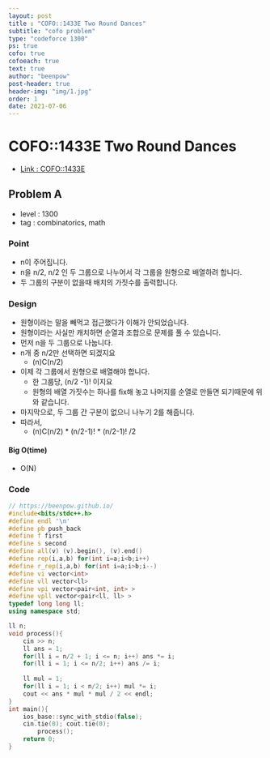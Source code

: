 ```yaml
---
layout: post
title : "COFO::1433E Two Round Dances"
subtitle: "cofo problem"
type: "codeforce 1300"
ps: true
cofo: true
cofoeach: true
text: true
author: "beenpow"
post-header: true
header-img: "img/1.jpg"
order: 1
date: 2021-07-06
---
```

# COFO::1433E Two Round Dances
- [Link : COFO::1433E](https://codeforces.com/problemset/problem/1433/E)

## Problem A

- level : 1300
- tag : combinatorics, math

### Point
- n이 주어집니다.
- n을 n/2, n/2 인 두 그룹으로 나누어서 각 그룹을 원형으로 배열하려 합니다.
- 두 그룹의 구분이 없을때 배치의 가짓수를 출력합니다.

### Design
- 원형이라는 말을 빼먹고 접근했다가 이해가 안되었습니다.
- 원형이라는 사실만 캐치하면 순열과 조합으로 문제를 풀 수 있습니다.
- 먼저 n을 두 그룹으로 나눕니다.
- n개 중 n/2만 선택하면 되겠지요
  - (n)C(n/2)
- 이제 각 그룹에서 원형으로 배열해야 합니다.
  - 한 그룹당, (n/2 -1)! 이지요
  - 원형의 배열 가짓수는 하나를 fix해 놓고 나머지를 순열로 만들면 되기때문에 위와 같습니다.
- 마지막으로, 두 그룹 간 구분이 없으니 나누기 2를 해줍니다.
- 따라서,
  - (n)C(n/2) * (n/2-1)! * (n/2-1)! /2

#### Big O(time)
- O(N)

### Code

```cpp
// https://beenpow.github.io/
#include<bits/stdc++.h>
#define endl '\n'
#define pb push_back
#define f first
#define s second
#define all(v) (v).begin(), (v).end()
#define rep(i,a,b) for(int i=a;i<b;i++)
#define r_rep(i,a,b) for(int i=a;i>b;i--)
#define vi vector<int>
#define vll vector<ll>
#define vpi vector<pair<int, int> >
#define vpll vector<pair<ll, ll> >
typedef long long ll;
using namespace std;

ll n;
void process(){
    cin >> n;
    ll ans = 1;
    for(ll i = n/2 + 1; i <= n; i++) ans *= i;
    for(ll i = 1; i <= n/2; i++) ans /= i;
    
    ll mul = 1;
    for(ll i = 1; i < n/2; i++) mul *= i;
    cout << ans * mul * mul / 2 << endl;
}
int main(){
    ios_base::sync_with_stdio(false);
    cin.tie(0); cout.tie(0);
        process();
    return 0;
}
```

